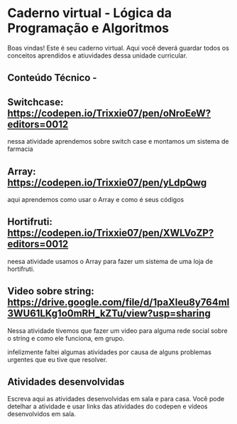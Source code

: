 # Caderno virtual - Lógica da Programação e Algoritmos
Boas vindas! Este é seu caderno virtual. Aqui você deverá guardar todos os conceitos aprendidos e atiuvidades dessa unidade curricular. 


## Conteúdo Técnico -


## Switchcase: https://codepen.io/Trixxie07/pen/oNroEeW?editors=0012 
nessa atividade aprendemos sobre switch case e montamos um sistema de farmacia
## Array: https://codepen.io/Trixxie07/pen/yLdpQwg
aqui aprendemos como usar o Array e como é seus códigos
## Hortifruti: https://codepen.io/Trixxie07/pen/XWLVoZP?editors=0012
neesa atividade usamos o Array para fazer um sistema de uma loja de hortifruti.
## Video sobre string:  https://drive.google.com/file/d/1paXleu8y764mI3WU61LKg1o0mRH_kZTu/view?usp=sharing
Nessa atividade tivemos que fazer um video para alguma rede social sobre o string e como ele funciona, em grupo.

infelizmente faltei algumas atividades por causa de alguns problemas urgentes que eu tive que resolver.
## Atividades desenvolvidas
Escreva aqui as atividades desenvolvidas em sala e para casa. Você pode detelhar a atividade e usar links das atividades do codepen e vídeos desenvolvidos em sala. 
